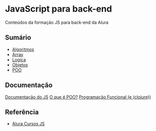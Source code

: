 # JavaScript para back-end

Conteúdos da formação JS para back-end da Alura 

## Sumário

-  [Algoritmos](https://github.com/beatrizdaddea/JS-backend/tree/main/Algoritmos)
-  [Array](https://github.com/beatrizdaddea/JS-backend/tree/main/Arrays)
-  [Logica](https://github.com/beatrizdaddea/JS-backend/tree/main/Logica)
-  [Objetos](https://github.com/beatrizdaddea/JS-backend/tree/main/Objetos)
-  [POO]()



## Documentação

[Documentação do JS](https://developer.mozilla.org/en-US/docs/Web/JavaScript)
[O que é POO?](https://www.alura.com.br/artigos/poo-programacao-orientada-a-objetos)
[Programação Funcional (e (clojure))](https://www.hipsters.tech/programacao-funcional-e-clojure-hipsters-158/)

## Referência

 - [Alura Cursos JS](https://github.com/alura-cursos/2759-js-objetos)
